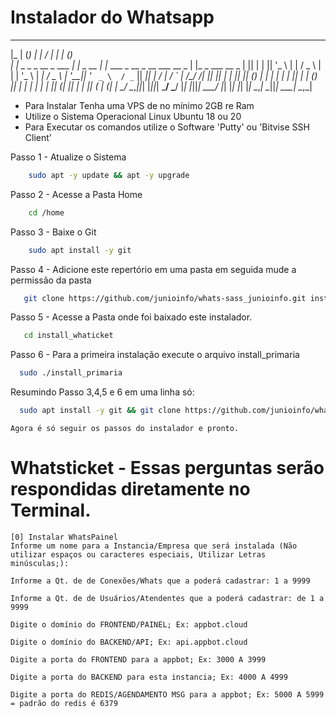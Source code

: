 # Instalador do Whatsapp

   ___                _          _____          __                                 _    _              
  |_  |              (_)        |_   _|        / _|                               | |  (_)             
    | | _   _  _ __   _   ___     | |   _ __  | |_   ___   _ __  _ __ ___    __ _ | |_  _   ___   __ _ 
    | || | | || '_ \ | | / _ \    | |  | '_ \ |  _| / _ \ | '__|| '_ ` _ \  / _` || __|| | / __| / _` |
/\__/ /| |_| || | | || || (_) |  _| |_ | | | || |  | (_) || |   | | | | | || (_| || |_ | || (__ | (_| |
\____/  \__,_||_| |_||_| \___/   \___/ |_| |_||_|   \___/ |_|   |_| |_| |_| \__,_| \__||_| \___| \__,_|


- Para Instalar Tenha uma VPS de no mínimo 2GB re Ram
- Utilize o Sistema Operacional Linux Ubuntu 18 ou 20
- Para Executar os comandos utilize o Software 'Putty' ou 'Bitvise SSH Client'


Passo 1 - Atualize o Sistema
```bash
	sudo apt -y update && apt -y upgrade
```

Passo 2 - Acesse a Pasta Home
```bash
	cd /home
```

Passo 3 - Baixe o Git 
```bash
	sudo apt install -y git
```

 Passo 4 - Adicione este repertório em uma pasta em seguida mude a permissão da pasta
 ```bash
	git clone https://github.com/junioinfo/whats-sass_junioinfo.git install_whaticket && sudo chmod -R 777 install_whaticket
 ```

Passo 5 - Acesse a Pasta onde foi baixado este instalador.
 ```bash
	cd install_whaticket
 ```
 
 Passo 6 - Para a primeira instalação execute o arquivo install_primaria
  ```bash
	sudo ./install_primaria
  ```
  
  Resumindo Passo 3,4,5 e 6 em uma linha só:
  ```bash
	sudo apt install -y git && git clone https://github.com/junioinfo/whats-sass_junioinfo.git install_whaticket && sudo chmod -R 777 install_whaticket  && cd install_whaticket  && sudo ./install_primaria
  ```

	Agora é só seguir os passos do instalador e pronto.
# Whatsticket - Essas perguntas serão respondidas diretamente no Terminal.
	
	[0] Instalar WhatsPainel
	Informe um nome para a Instancia/Empresa que será instalada (Não utilizar espaços ou caracteres especiais, Utilizar Letras minúsculas;):

	Informe a Qt. de de Conexões/Whats que a poderá cadastrar: 1 a 9999

	Informe a Qt. de de Usuários/Atendentes que a poderá cadastrar: de 1 a 9999

	Digite o domínio do FRONTEND/PAINEL; Ex: appbot.cloud

	Digite o domínio do BACKEND/API; Ex: api.appbot.cloud

	Digite a porta do FRONTEND para a appbot; Ex: 3000 A 3999

	Digite a porta do BACKEND para esta instancia; Ex: 4000 A 4999

	Digite a porta do REDIS/AGENDAMENTO MSG para a appbot; Ex: 5000 A 5999 = padrão do redis é 6379
	
	